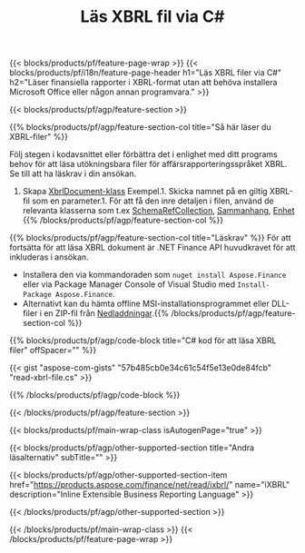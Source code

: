 ﻿---
title: Läs XBRL fil via C#
description: Exempelkod för filläsning av XBRL. Använd API exempelkod för att läsa batch-XBRL-filer i .NET-baserade applikationer. 
url: /sv/net/read/xbrl/
family: finance
platformtag: net
feature: read
informat: XBRL
outformat: 
otherformats: 
---
{{< blocks/products/pf/feature-page-wrap >}}
{{< blocks/products/pf/i18n/feature-page-header h1="Läs XBRL filer via C#" h2="Läser finansiella rapporter i XBRL-format utan att behöva installera Microsoft Office eller någon annan programvara." >}}

{{< blocks/products/pf/agp/feature-section >}}

{{% blocks/products/pf/agp/feature-section-col title="Så här läser du XBRL-filer" %}}

Följ stegen i kodavsnittet eller förbättra det i enlighet med ditt programs behov för att läsa utökningsbara filer för affärsrapporteringsspråket XBRL. Se till att ha läskrav i din ansökan.

1. Skapa [XbrlDocument-klass](https://apireference.aspose.com/finance/net/aspose.finance.xbrl/xbrldocument) Exempel.1. Skicka namnet på en giltig XBRL-fil som en parameter.1. För att få den inre detaljen i filen, använd de relevanta klasserna som t.ex [SchemaRefCollection](https://apireference.aspose.com/finance/net/aspose.finance.xbrl/schemarefcollection), [Sammanhang](https://apireference.aspose.com/finance/net/aspose.finance.xbrl/context), [Enhet](https://apireference.aspose.com/finance/net/aspose.finance.xbrl/unit) 
{{% /blocks/products/pf/agp/feature-section-col %}}

{{% blocks/products/pf/agp/feature-section-col title="Läskrav" %}}
För att fortsätta för att läsa XBRL dokument är .NET Finance API huvudkravet för att inkluderas i ansökan. 
- Installera den via kommandoraden som ```nuget install Aspose.Finance``` eller via Package Manager Console of Visual Studio med ```Install-Package Aspose.Finance```.
- Alternativt kan du hämta offline MSI-installationsprogrammet eller DLL-filer i en ZIP-fil från [Nedladdningar](https://downloads.aspose.com/finance/net).{{% /blocks/products/pf/agp/feature-section-col %}}

{{% blocks/products/pf/agp/code-block title="C# kod för att läsa XBRL filer" offSpacer="" %}}

{{< gist "aspose-com-gists" "57b485cb0e34c61c54f5e13e0de84fcb" "read-xbrl-file.cs" >}}

{{% /blocks/products/pf/agp/code-block %}}

{{< /blocks/products/pf/agp/feature-section >}}

{{< blocks/products/pf/main-wrap-class isAutogenPage="true" >}}

{{< blocks/products/pf/agp/other-supported-section title="Andra läsalternativ" subTitle="" >}}

{{< blocks/products/pf/agp/other-supported-section-item href="https://products.aspose.com/finance/net/read/ixbrl/" name="iXBRL" description="Inline Extensible Business Reporting Language" >}}

{{< /blocks/products/pf/agp/other-supported-section >}}

{{< /blocks/products/pf/main-wrap-class >}}
{{< /blocks/products/pf/feature-page-wrap >}}
